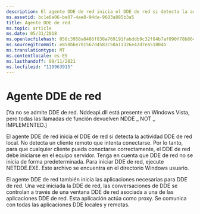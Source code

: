 ```yaml
---
description: El agente DDE de red inicia el DDE de red si detecta la actividad DDE de red local.
ms.assetid: bc1e6a06-be07-4ae8-94da-9603a885b3a5
title: Agente DDE de red
ms.topic: article
ms.date: 05/31/2018
ms.openlocfilehash: 058c3958a8486f838a769191fabddb9c32f84b7af090f78b864a937bdb4f411f
ms.sourcegitcommit: e858bbe701567d4583c50a11326e42d7ea51804b
ms.translationtype: MT
ms.contentlocale: es-ES
ms.lasthandoff: 08/11/2021
ms.locfileid: "119963915"
---
```

# <a name="network-dde-agent"></a>Agente DDE de red

\[Ya no se admite DDE de red. Nddeapi.dll está presente en Windows Vista, pero todas las llamadas de función devuelven NDDE \_ NOT \_ IMPLEMENTED.\]

El agente DDE de red inicia el DDE de red si detecta la actividad DDE de red local. No detecta un cliente remoto que intenta conectarse. Por lo tanto, para que cualquier cliente pueda conectarse correctamente, el DDE de red debe iniciarse en el equipo servidor. Tenga en cuenta que DDE de red no se inicia de forma predeterminada. Para iniciar DDE de red, ejecute NETDDE.EXE. Este archivo se encuentra en el directorio Windows usuario.

El agente DDE de red también inicia las aplicaciones necesarias para DDE de red. Una vez iniciada la DDE de red, las conversaciones de DDE se controlan a través de una ventana DDE de red asociada a una de las aplicaciones DDE de red. Esta aplicación actúa como proxy. Se comunica con todas las aplicaciones DDE locales y remotas.

 

 




